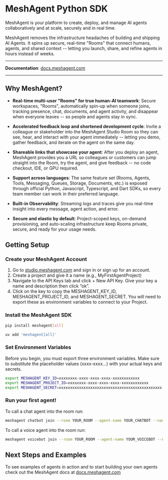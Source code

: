 # MeshAgent Python SDK

MeshAgent is your platform to create, deploy, and manage AI agents collaboratively and at scale, securely and in real time. 

MeshAgent removes the infrastructure headaches of building and shipping AI Agents. It spins up secure, real-time "Rooms" that connect humans, agents, and shared context -- letting you launch, share, and refine agents in hours instead of weeks.

---

**Documentation**: [docs.meshagent.com](https://docs.meshagent.com/)

---

## Why MeshAgent? 

- **Real-time multi-user "Rooms" for true human-AI teamwork**: Secure workspaces, "Rooms", automatically spin-up when someone joins, tracking presence, chat, documents, and agent activity, and disappear when everyone leaves -- so people and agents stay in sync. 

- **Accelerated feedback loop and shortened development cycle**: Invite a colleague or stakeholder into the MeshAgent Studio Room so they can see, hear, and interact with your agent immediately -- letting you demo, gather feedback, and iterate on the agent on the same day.

- **Shareable links that showcase your agent**: After you deploy an agent, MeshAgent provides you a URL so colleagues or customers can jump straight into the Room, try the agent, and give feedback -- no code checkout, IDE, or GPU required. 

- **Support across languages**: The same feature set (Rooms, Agents, Tools, Messaging, Queues, Storage, Documents, etc.) is exposed through official Python, Javascript, Typescript, and Dart SDKs, so every team member can work in their preferred language. 

- **Built-in Observability**: Streaming logs and traces give you real-time insight into every message, agent action, and error. 

- **Secure and elastic by default**: Project-scoped keys, on-demand provisioning, and auto-scaling infrastructure keep Rooms private, secure, and ready for your usage needs.


## Getting Setup

### Create your MeshAgent Account 
1. Go to [studio.meshagent.com](www.studio.meshagent.com) and sign in or sign up for an account.
2. Create a project and give it a name (e.g., MyFirstAgentProject)
3. Navigate to the API Keys tab and click + New API Key. Give your key a name and description then click “ok”.
4. Click on the key to copy the MESHAGENT_KEY_ID, MESHAGENT_PROJECT_ID, and MESHAGENT_SECRET. You will need to export these as environment variables to connect to your Project.

### Install the MeshAgent SDK

```sh
pip install meshagent[all]
```

```sh
uv add 'meshagent[all]'
```

### Set Environment Variables

Before you begin, you must export three environment variables. Make sure to substitute the placeholder values (xxxx-xxxx...) with your actual keys and secrets.

```bash
export MESHAGENT_KEY_ID=xxxxxxxx-xxxx-xxxx-xxxx-xxxxxxxxxxxx
export MESHAGENT_PROJECT_ID=xxxxxxxx-xxxx-xxxx-xxxx-xxxxxxxxxxxx
export MESHAGENT_SECRET=xxxxxxxxxxxxxxxxxxxxxxxxxxxxxxxxxxxxxxxxxxxxxx
```

### Run your first agent!

To call a chat agent into the room run: 

```sh
meshagent chatbot join --room YOUR_ROOM --agent-name YOUR_CHATBOT --name YOUR_CHATBOT
```

To call a voice agent into the room run: 
```sh
meshagent voicebot join --room YOUR_ROOM --agent-name YOUR_VOICEBOT --name YOUR_VOICEBOT
```

## Next Steps and Examples

To see examples of agents in action and to start building your own agents check out the MeshAgent docs at [docs.meshagent.com](https://docs.meshagent.com/)
